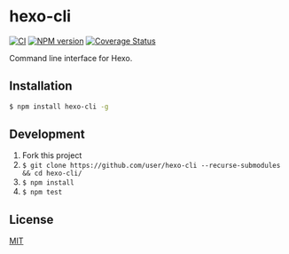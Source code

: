 # hexo-cli

[![CI](https://github.com/hexojs/hexo-cli/actions/workflows/ci.yml/badge.svg?branch=master)](https://github.com/hexojs/hexo-cli/actions/workflows/ci.yml)
[![NPM version](https://badge.fury.io/js/hexo-cli.svg)](https://www.npmjs.com/package/hexo-cli)
[![Coverage Status](https://coveralls.io/repos/github/hexojs/hexo-cli/badge.svg)](https://coveralls.io/github/hexojs/hexo-cli)

Command line interface for Hexo.

## Installation

```bash
$ npm install hexo-cli -g
```

## Development

1. Fork this project
2. `$ git clone https://github.com/user/hexo-cli --recurse-submodules && cd hexo-cli/`
3. `$ npm install`
4. `$ npm test`

## License

[MIT](LICENSE)
